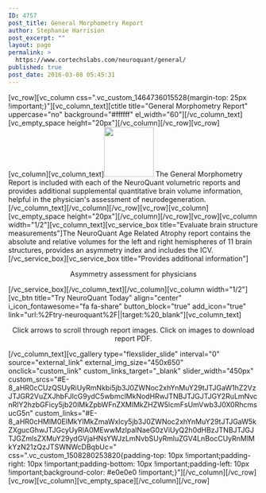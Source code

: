```yaml
---
ID: 4757
post_title: General Morphometry Report
author: Stephanie Harrision
post_excerpt: ""
layout: page
permalink: >
  https://www.cortechslabs.com/neuroquant/general/
published: true
post_date: 2016-03-08 05:45:31
---
```

[vc_row][vc_column css=".vc_custom_1464736015528{margin-top: 25px !important;}"][vc_column_text][ctitle title="General Morphometry Report" uppercase="no" background="#ffffff" el_width="60"][/vc_column_text][vc_empty_space height="20px"][/vc_column][/vc_row][vc_row][vc_column][vc_column_text]<a href="http://www.cortechslabs.com/wp-content/uploads/2016/03/General.png" rel="attachment wp-att-4758"><img class="alignleft wp-image-5486" src="http://www.cortechslabs.com/wp-content/uploads/2016/03/General-300x300.png" alt="" width="100" height="100" /></a>
The General Morphometry Report is included with each of the NeuroQuant volumetric reports and provides additional supplemental quantitative brain volume information, helpful in the physician's assessment of neurodegeneration.[/vc_column_text][/vc_column][/vc_row][vc_row][vc_column][vc_empty_space height="20px"][/vc_column][/vc_row][vc_row][vc_column width="1/2"][vc_column_text][vc_service_box title="Evaluate brain structure measurements"]The NeuroQuant Age Related Atrophy report contains the absolute and relative volumes for the left and right hemispheres of 11 brain structures, provides an asymmetry index and includes the ICV.[/vc_service_box][vc_service_box title="Provides additional information"]
<p style="text-align: center;"><span id="hs_cos_wrapper_post_body" class="hs_cos_wrapper hs_cos_wrapper_meta_field hs_cos_wrapper_type_rich_text" data-hs-cos-general-type="meta_field" data-hs-cos-type="rich_text">Asymmetry assessment for physicians
</span></p>
[/vc_service_box][/vc_column_text][/vc_column][vc_column width="1/2"][vc_btn title="Try NeuroQuant Today" align="center" i_icon_fontawesome="fa fa-share" button_block="true" add_icon="true" link="url:%2Ftry-neuroquant%2F||target:%20_blank"][vc_column_text]
<p style="text-align: center;">Click arrows to scroll through report images.
Click on images to download report PDF.</p>
[/vc_column_text][vc_gallery type="flexslider_slide" interval="0" source="external_link" external_img_size="450x650" onclick="custom_link" custom_links_target="_blank" slider_width="450px" custom_srcs="#E-8_aHR0cCUzQSUyRiUyRmNkbi5jb3J0ZWNoc2xhYnMuY29tJTJGaW1hZ2VzJTJGR2VuZXJhbFJlcG9ydC5wbmclMkNodHRwJTNBJTJGJTJGY2RuLmNvcnRlY2hzbGFicy5jb20lMkZpbWFnZXMlMkZHZW5lcmFsUmVwb3J0X0RhcmsucG5n" custom_links="#E-8_aHR0cHMlM0ElMkYlMkZmaWxlcy5jb3J0ZWNoc2xhYnMuY29tJTJGaW5kZXgucGhwJTJGcyUyRlA0MEwwMzlpalNaeG0zViUyQ2h0dHBzJTNBJTJGJTJGZmlsZXMuY29ydGVjaHNsYWJzLmNvbSUyRmluZGV4LnBocCUyRnMlMkYzN21zQzJTSWNWcDBqbUc=" css=".vc_custom_1508280253820{padding-top: 10px !important;padding-right: 10px !important;padding-bottom: 10px !important;padding-left: 10px !important;background-color: #e0e0e0 !important;}"][/vc_column][/vc_row][vc_row][vc_column][vc_empty_space][/vc_column][/vc_row]